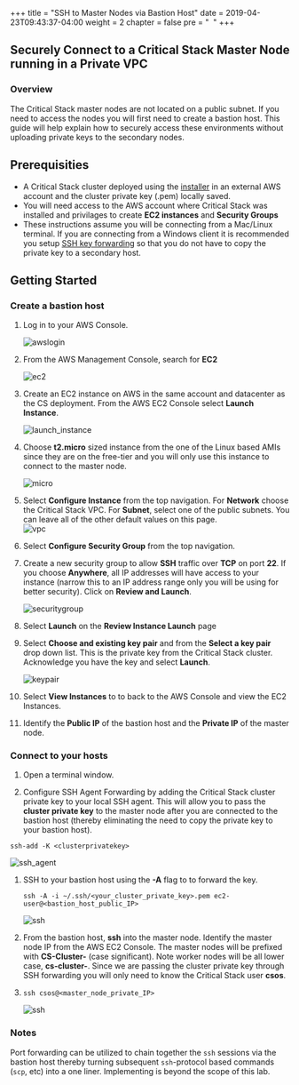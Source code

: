 +++
title = "SSH to Master Nodes via Bastion Host"
date = 2019-04-23T09:43:37-04:00
weight = 2
chapter = false
pre = "<i class='fas fa-toolbox'></i> &nbsp;"
+++

## Securely Connect to a Critical Stack Master Node running in a Private VPC


### Overview
The Critical Stack master nodes are not located on a public subnet.  If you need to access the nodes you will first need to create a bastion host.  This guide will help explain how to securely access these environments without uploading private keys to the secondary nodes.

## Prerequisities
- A Critical Stack cluster deployed using the [installer](https://install.criticalstack.com) in an external AWS account and the cluster private key (.pem) locally saved. 
-  You will need access to the AWS account where Critical Stack was installed and privilages to create **EC2 instances** and **Security Groups**
-  These instructions assume you will be connecting from a Mac/Linux terminal.  If you are connecting from a Windows client it is recommended you setup [SSH key forwarding](https://www.howtogeek.com/125364/how-to-ssh-hop-with-key-forwarding-from-windows/) so that you do not have to copy the private key to a secondary host.  

## Getting Started

### Create a bastion host   
1. Log in to your AWS Console.

	![awslogin](../../images/administration/ssh_master_node/aws_login.png)	
	
1. From the AWS Management Console, search for **EC2**

	![ec2](../../images/administration/ssh_master_node/ec2.png)

1. Create an EC2 instance on AWS in the same account and datacenter as the CS deployment. From the AWS EC2 Console select **Launch Instance**.

	![launch_instance](../../images/administration/ssh_master_node/launch_instance.png)

1. Choose **t2.micro** sized instance from the one of the Linux based AMIs since they are on the free-tier and you will only use this instance to connect to the master node.
	
	![micro](../../images/administration/ssh_master_node/micro.png)

1. Select **Configure Instance** from the top navigation.  For **Network** choose the Critical Stack VPC.  For **Subnet**, select one of the public subnets.  You can leave all of the other default values on this page.	
	![vpc](../../images/administration/ssh_master_node/vpc.png)

1. Select **Configure Security Group** from the top navigation.

1. Create a new security group to allow **SSH** traffic over **TCP** on port **22**.  If you choose **Anywhere**, all IP addresses will have access to your instance (narrow this to an IP address range only you will be using for better security).  Click on **Review and Launch**. 

	![securitygroup](../../images/administration/ssh_master_node/security_group.png)

1. Select **Launch** on the **Review Instance Launch** page

1. Select **Choose and existing key pair** and **<yourCSCluster>** from the **Select a key pair** drop down list.  This is the private key from the Critical Stack cluster.  Acknowledge you have the key and select **Launch**. 

	![keypair](../../images/administration/ssh_master_node/key_pair.png)

1. Select **View Instances** to to back to the AWS Console and view the EC2 Instances.

1. Identify the **Public IP** of the bastion host and the **Private IP** of the master node.

### Connect to your hosts

1. Open a terminal window. 

1. Configure SSH Agent Forwarding by adding the Critical Stack cluster private key to your local SSH agent.  This will allow you to pass the **cluster private key** to the master node after you are connected to the bastion host (thereby eliminating the need to copy the private key to your bastion host).
```console
ssh-add -K <clusterprivatekey>
```
![ssh_agent](../../images/administration/ssh_master_node/ssh_agent.png)
1. SSH to your bastion host using the **-A** flag to to forward the key.

	`ssh -A -i ~/.ssh/<your_cluster_private_key>.pem ec2-user@<bastion_host_public_IP>`

	![ssh](../../images/administration/ssh_master_node/ssh.png)

1.  From the bastion host, **ssh** into the master node.  Identify the master node IP from the AWS EC2 Console.  The master nodes will be prefixed with **CS-Cluster-** (case significant).  Note worker nodes will be all lower case, **cs-cluster-**.  Since we are passing the cluster private key through SSH forwarding you will only need to know the Critical Stack user **csos**.

1. `ssh csos@<master_node_private_IP>` 

	![ssh](../../images/administration/ssh_master_node/ssh_csos.png)

### Notes
Port forwarding can be utilized to chain together the `ssh` sessions via the bastion host thereby turning subsequent `ssh`-protocol based commands (`scp`, etc) into a one liner.  Implementing is beyond the scope of this lab.

